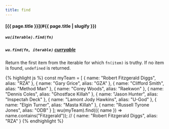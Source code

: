 ```yaml
---
title: find
---
```

#### [{{ page.title }}](#{{ page.title | slugify }})

##### `wu(iterable).find(fn)`

##### `wu.find(fn, iterable)` *[curryable](#curryable)*

Return the first item from the iterable for which `fn(item)` is truthy. If no
item is found, `undefined` is returned.

{% highlight js %}
const myTeam = [
  { name: "Robert Fitzgerald Diggs", alias: "RZA"              },
  { name: "Gary Grice",              alias: "GZA"              },
  { name: "Clifford Smith",          alias: "Method Man"       },
  { name: "Corey Woods",             alias: "Raekwon"          },
  { name: "Dennis Coles",            alias: "Ghostface Killah" },
  { name: "Jason Hunter",            alias: "Inspectah Deck"   },
  { name: "Lamont Jody Hawkins",     alias: "U-God"            },
  { name: "Elgin Turner",            alias: "Masta Killah"     },
  { name: "Russell Tyrone Jones",    alias: "ODB"              }
];
wu(myTeam).find(({ name }) => name.contains("Fitzgerald"));
// { name: "Robert Fitzgerald Diggs", alias: "RZA" }
{% endhighlight %}
